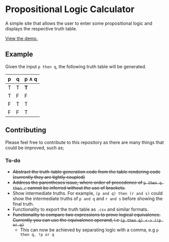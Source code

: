 # Propositional Logic Calculator

A simple site that allows the user to enter some propositional logic and displays the respective truth table.

[View the demo.](https://97lunarmare.github.io/logic-truth-table-calculator/)

## Example
Given the input `p then q`, the following truth table will be generated.

| p | q | p ∧ q |
|---|---|-------|
| T | T | <b>T</b> |
| T | F | F |
| F | T | T |
| F | F | T |

## Contributing

Please feel free to contribute to this repository as there are many things that could be improved, such as;

### To-do
- ~~Abstract the truth-table generation code from the table rendering code (currently they are tightly coupled)~~
- ~~Address the parentheses issue, where order of precedence of `p then q then r` cannot be inferred without the use of brackets.~~
- Show intermediate truths. For example, `(p and q) then (r and s)` could show the intermediate truths of `p and q` and `r and s` before showing the final truth.
- Functionality to export the truth table as `.csv` and similar formats.
- ~~Functionality to compare two expressions to prove
logical equivalence. Currently you can use the equivalence operand, i.e `(p then q) <-> (!p or q)`~~
    - This can now be achieved by separating logic with a comma, e.g `p then q, !p or q`